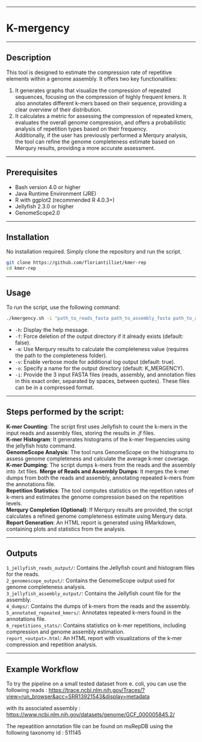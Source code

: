 ------------------------------------------------------------------------

# K-mergency

------------------------------------------------------------------------

## Description

This tool is designed to estimate the compression rate of repetitive elements within a genome assembly. It offers two key functionalities:

1.  It generates graphs that visualize the compression of repeated sequences, focusing on the compression of highly frequent kmers. It also annotates different k-mers based on their sequence, providing a clear overview of their distribution.
2.  It calculates a metric for assessing the compression of repeated kmers, evaluates the overall genome compression, and offers a probabilistic analysis of repetition types based on their frequency. \
    Additionally, if the user has previously performed a Merqury analysis, the tool can refine the genome completeness estimate based on Merqury results, providing a more accurate assessment.

------------------------------------------------------------------------

## Prerequisites

-   Bash version 4.0 or higher
-   Java Runtime Environment (JRE)
-   R with ggplot2 (recommended R 4.0.3+)
-   Jellyfish 2.3.0 or higher
-   GenomeScope2.0

------------------------------------------------------------------------

## Installation

No installation required. Simply clone the repository and run the script.

``` bash
git clone https://github.com/floriantilliet/kmer-rep
cd kmer-rep
```

------------------------------------------------------------------------

## Usage

To run the script, use the following command:

``` bash
./kmergency.sh -i "path_to_reads_fasta path_to_assembly_fasta path_to_annotation_fasta" [-o output] [-f true|false] [-v true|false] [-m path_to_merqury_results_dir] [-h]
```

-   `-h`: Display the help message.
-   `-f`: Force deletion of the output directory if it already exists (default: false).
-   `-m`: Use Merqury results to calculate the completeness value (requires the path to the completeness folder).
-   `-v`: Enable verbose mode for additional log output (default: true).
-   `-o`: Specify a name for the output directory (default: K_MERGENCY).
-   `-i`: Provide the 3 input FASTA files (reads, assembly, and annotation files in this exact order, separated by spaces, between quotes). These files can be in a compressed format.

------------------------------------------------------------------------

## Steps performed by the script:

**K-mer Counting**: The script first uses Jellyfish to count the k-mers in the input reads and assembly files, storing the results in .jf files.\
**K-mer Histogram**: It generates histograms of the k-mer frequencies using the jellyfish histo command.\
**GenomeScope Analysis**: The tool runs GenomeScope on the histograms to assess genome completeness and calculate the average k-mer coverage.\
**K-mer Dumping**: The script dumps k-mers from the reads and the assembly into .txt files. **Merge of Reads and Assembly Dumps**: It merges the k-mer dumps from both the reads and assembly, annotating repeated k-mers from the annotations file.\
**Repetition Statistics**: The tool computes statistics on the repetition rates of k-mers and estimates the genome compression based on the repetition levels.\
**Merqury Completion (Optional)**: If Merqury results are provided, the script calculates a refined genome completeness estimate using Merqury data. **Report Generation**: An HTML report is generated using RMarkdown, containing plots and statistics from the analysis.

------------------------------------------------------------------------

## Outputs

`1_jellyfish_reads_output/`: Contains the Jellyfish count and histogram files for the reads. \
`2_genomescope_output/`: Contains the GenomeScope output used for genome completeness analysis.\
`3_jellyfish_assembly_output/`: Contains the Jellyfish count file for the assembly.\
`4_dumps/`: Contains the dumps of k-mers from the reads and the assembly. \
`5_annotated_repeated_kmers/`: Annotates repeated k-mers found in the annotations file. \
`6_repetitions_stats/`: Contains statistics on k-mer repetitions, including compression and genome assembly estimation.\
`report_<output>.html`: An HTML report with visualizations of the k-mer compression and repetition analysis.

------------------------------------------------------------------------

## Example Workflow
To try the pipeline on a small tested dataset from e. coli, you can use the following reads :
https://trace.ncbi.nlm.nih.gov/Traces/?view=run_browser&acc=SRR13921543&display=metadata

with its associated assembly :
https://www.ncbi.nlm.nih.gov/datasets/genome/GCF_000005845.2/

The repeatition annotation file can be found on msRepDB using the following taxonomy id :
511145



